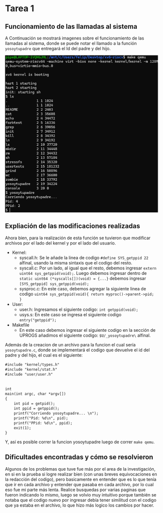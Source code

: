 # Tarea 1

## Funcionamiento de las llamadas al sistema

A Continuación se mostrará imagenes sobre el funcionamiento de las llamadas al sistema, donde se puede notar el llamado a la función `yosoytupadre` que entregará el Id del padre y del hijo.

![Evidencia](yosoytupadre.png) 


## Expliación de las modificaciones realizadas

Ahora bien, para la realización de esta función se tuvieron que modificar archivos por el lado del kernel y por el lado del usuario.

- Kernel:
	* syscall.h: Se le añade la linea de codigo `#define SYS_getppid 22` alfinal, usando la misma sintaxis que el codigo del resto.
	* syscall.c: Por un lado, al igual que el resto, debemos ingresar `extern uint64 sys_getppid(void);`. Luego debemos ingresar dentro de `static uint64 (*syscalls[])(void) = {...}` debemos ingresar `[SYS_getppid] sys_getppid(void);`
	* sysproc.c: En este caso, debemos agregar la siguiente linea de codigo `uint64 sys_getppid(void){ return myproc()->parent->pid; }`
- User:
	* user.h: Ingresamos el siguiente codigo: `int getppid(void);`
	* usys.s: En este caso se ingresa el siguiente codigo `entry("getppid");`
- Makefile
	* En este caso debemos ingresar el siguiente codigo en la sección de UPROGS añadimos el siguiente codigo: `$U/_yosoytupadre\` alfinal.


Además de la creacion de un archivo para la funcion el cual sería `yosoytupadre.c`, donde se implementará el codigo que devuelve el id del padre y del hijo, el cual es el siguiente:


```
#include "kernel/types.h"
#include "kernel/stat.h"
#include "user/user.h"


int
main(int argc, char *argv[])
{
    int pid = getpid();
    int ppid = getppid();
    printf("Corriendo yosoytupadre... \n");
    printf("Pid: %d\n", pid);
    printf("PPid: %d\n", ppid);
    exit(1);
}

```

Y, así es posible correr la funcion yosoytupadre luego de correr `make qemu`.


## Dificultades encontradas y cómo se resolvieron

Algunos de los problemas que tuve fue más por el area de la investigación, en si en la prueba si logre realizar bien (con unas breves equivocaciones en la redacción del codigo), pero basicamente en entender que es lo que tenía que ir en cada archivo y entender que pasaba en cada archivo, por lo cual eso fue mi parte más lenta. Realice busquedas por varias paginas que fueron indicando lo mismo, luego se volvio muy intuitivo porque también se notaba que el codigo nuevo por ingresar debía tener similitud con el codigo que ya estaba en el archivo, lo que hizo más logico los cambios por hacer.

